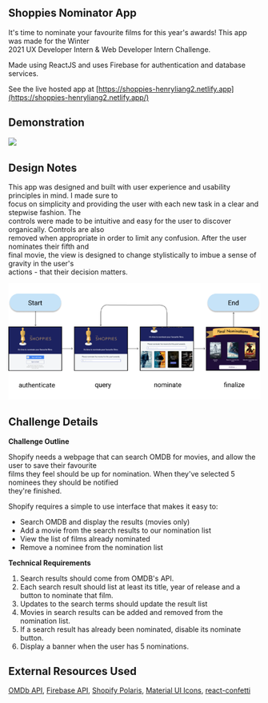 ## Shoppies Nominator App
It's time to nominate your favourite films for this year's awards!  This app was made for the Winter  
2021 UX Developer Intern & Web Developer Intern Challenge.
  
Made using ReactJS and uses Firebase for authentication and database services.  
  
See the live hosted app at [https://shoppies-henryliang2.netlify.app](https://shoppies-henryliang2.netlify.app/)

## Demonstration  
  
![](public/demo.gif)
  
## Design Notes  
This app was designed and built with user experience and usability principles in mind. I made sure to  
focus on simplicity and providing the user with each new task in a clear and stepwise fashion. The  
controls were made to be intuitive and easy for the user to discover organically. Controls are also  
removed when appropriate in order to limit any confusion.  After the user nominates their fifth and  
final movie, the view is designed to change stylistically to imbue a sense of gravity in the user's  
actions - that their decision matters.  
    
![](public/ux-flow.png)
  
## Challenge Details
**Challenge Outline**  
  
Shopify needs a webpage that can search ​OMDB​ for movies, and allow the user to save their favourite  
films they feel should be up for nomination. When they've selected 5 nominees they should be notified  
they're finished.
  
Shopify requires a simple to use interface that makes it easy to:  
* Search OMDB and display the results (movies only)  
* Add a movie from the search results to our nomination list 
* View the list of films already nominated
* Remove a nominee from the nomination list
  
**Technical Requirements**
1. Search results should come from OMDB's API.
2. Each search result should list at least its title, year of release and a button to nominate that film.
3. Updates to the search terms should update the result list
4. Movies in search results can be added and removed from the nomination list.
5. If a search result has already been nominated, disable its nominate button.
6. Display a banner when the user has 5 nominations.

## External Resources Used
[OMDb API](http://www.omdbapi.com/), [Firebase API](https://firebase.google.com/), [Shopify Polaris](https://polaris.shopify.com/), [Material UI Icons](https://material-ui.com/), [react-confetti](https://www.npmjs.com/package/react-confetti)
